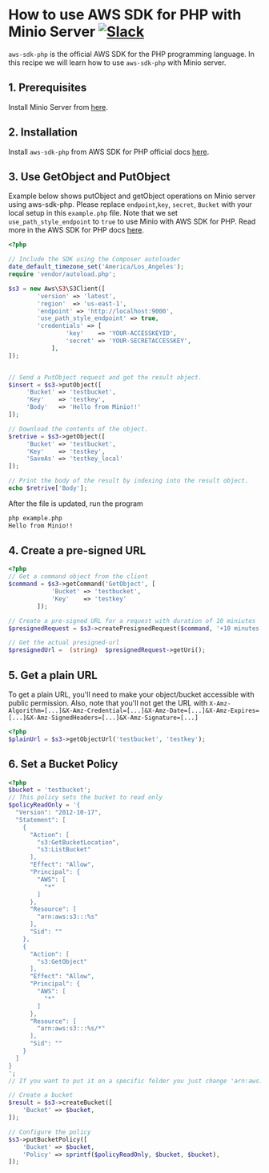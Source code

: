 # How to use AWS SDK for PHP with Minio Server [![Slack](https://slack.minio.io/slack?type=svg)](https://slack.minio.io)

`aws-sdk-php` is the official AWS SDK for the PHP programming language. In this recipe we will learn how to use `aws-sdk-php` with Minio server.

## 1. Prerequisites

Install Minio Server from [here](http://docs.minio.io/docs/minio-quickstart-guide).

## 2. Installation

Install `aws-sdk-php` from AWS SDK for PHP official docs [here](https://docs.aws.amazon.com/aws-sdk-php/v3/guide/getting-started/installation.html). 

## 3. Use GetObject and PutObject

Example below shows putObject and getObject operations on Minio server using aws-sdk-php. Please replace ``endpoint``,``key``, ``secret``, ``Bucket`` with your local setup in this ``example.php`` file. Note that we set `use_path_style_endpoint` to `true` to use Minio with AWS SDK for PHP. Read more in the AWS SDK for PHP docs [here](http://docs.aws.amazon.com/aws-sdk-php/v3/api/class-Aws.S3.S3Client.html#___construct). 

```php
<?php

// Include the SDK using the Composer autoloader
date_default_timezone_set('America/Los_Angeles');
require 'vendor/autoload.php';

$s3 = new Aws\S3\S3Client([
        'version' => 'latest',
        'region'  => 'us-east-1',
        'endpoint' => 'http://localhost:9000',
        'use_path_style_endpoint' => true,
        'credentials' => [
                'key'    => 'YOUR-ACCESSKEYID',
                'secret' => 'YOUR-SECRETACCESSKEY',
            ],
]);


// Send a PutObject request and get the result object.
$insert = $s3->putObject([
     'Bucket' => 'testbucket',
     'Key'    => 'testkey',
     'Body'   => 'Hello from Minio!!'
]);

// Download the contents of the object.
$retrive = $s3->getObject([
     'Bucket' => 'testbucket',
     'Key'    => 'testkey',
     'SaveAs' => 'testkey_local'
]);

// Print the body of the result by indexing into the result object.
echo $retrive['Body'];
```

After the file is updated, run the program

```sh
php example.php
Hello from Minio!!
```

## 4. Create a pre-signed URL

```php
<?php
// Get a command object from the client
$command = $s3->getCommand('GetObject', [
            'Bucket' => 'testbucket',
            'Key'    => 'testkey'
        ]);

// Create a pre-signed URL for a request with duration of 10 miniutes
$presignedRequest = $s3->createPresignedRequest($command, '+10 minutes');

// Get the actual presigned-url
$presignedUrl =  (string)  $presignedRequest->getUri();
```

## 5. Get a plain URL 

To get a plain URL, you'll need to make your object/bucket accessible with public permission. Also, note that you'll not get the URL with `X-Amz-Algorithm=[...]&X-Amz-Credential=[...]&X-Amz-Date=[...]&X-Amz-Expires=[...]&X-Amz-SignedHeaders=[...]&X-Amz-Signature=[...]`

```php
<?php
$plainUrl = $s3->getObjectUrl('testbucket', 'testkey');
```

## 6. Set a Bucket Policy

```php
<?php
$bucket = 'testbucket';
// This policy sets the bucket to read only
$policyReadOnly = '{
  "Version": "2012-10-17",
  "Statement": [
    {
      "Action": [
        "s3:GetBucketLocation",
        "s3:ListBucket"
      ],
      "Effect": "Allow",
      "Principal": {
        "AWS": [
          "*"
        ]
      },
      "Resource": [
        "arn:aws:s3:::%s"
      ],
      "Sid": ""
    },
    {
      "Action": [
        "s3:GetObject"
      ],
      "Effect": "Allow",
      "Principal": {
        "AWS": [
          "*"
        ]
      },
      "Resource": [
        "arn:aws:s3:::%s/*"
      ],
      "Sid": ""
    }
  ]
}
';
// If you want to put it on a specific folder you just change 'arn:aws:s3:::%s/*' to 'arn:aws:s3:::%s/folder/*'

// Create a bucket
$result = $s3->createBucket([
    'Bucket' => $bucket,
]);

// Configure the policy
$s3->putBucketPolicy([
    'Bucket' => $bucket,
    'Policy' => sprintf($policyReadOnly, $bucket, $bucket),
]);
```
